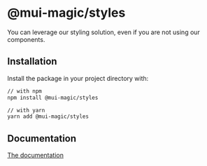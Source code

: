 # @mui-magic/styles

You can leverage our styling solution, even if you are not using our components.

## Installation

Install the package in your project directory with:

```sh
// with npm
npm install @mui-magic/styles

// with yarn
yarn add @mui-magic/styles
```

## Documentation

[The documentation](https://material-ui.com/styles/basics/)
